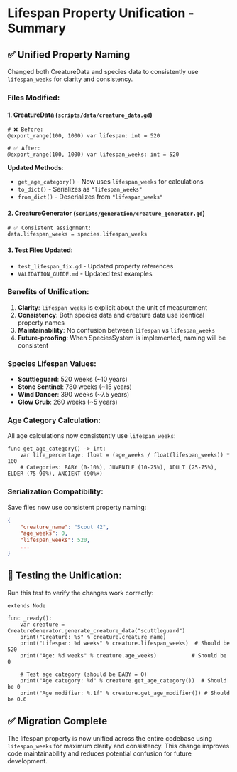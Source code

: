 # Lifespan Property Unification - Summary

## ✅ **Unified Property Naming**

Changed both CreatureData and species data to consistently use `lifespan_weeks` for clarity and consistency.

### **Files Modified**:

#### 1. **CreatureData** (`scripts/data/creature_data.gd`)
```gdscript
# ❌ Before:
@export_range(100, 1000) var lifespan: int = 520

# ✅ After:
@export_range(100, 1000) var lifespan_weeks: int = 520
```

**Updated Methods**:
- `get_age_category()` - Now uses `lifespan_weeks` for calculations
- `to_dict()` - Serializes as `"lifespan_weeks"`
- `from_dict()` - Deserializes from `"lifespan_weeks"`

#### 2. **CreatureGenerator** (`scripts/generation/creature_generator.gd`)
```gdscript
# ✅ Consistent assignment:
data.lifespan_weeks = species.lifespan_weeks
```

#### 3. **Test Files Updated**:
- `test_lifespan_fix.gd` - Updated property references
- `VALIDATION_GUIDE.md` - Updated test examples

### **Benefits of Unification**:

1. **Clarity**: `lifespan_weeks` is explicit about the unit of measurement
2. **Consistency**: Both species data and creature data use identical property names
3. **Maintainability**: No confusion between `lifespan` vs `lifespan_weeks`
4. **Future-proofing**: When SpeciesSystem is implemented, naming will be consistent

### **Species Lifespan Values**:
- **Scuttleguard**: 520 weeks (~10 years)
- **Stone Sentinel**: 780 weeks (~15 years)
- **Wind Dancer**: 390 weeks (~7.5 years)
- **Glow Grub**: 260 weeks (~5 years)

### **Age Category Calculation**:
All age calculations now consistently use `lifespan_weeks`:
```gdscript
func get_age_category() -> int:
    var life_percentage: float = (age_weeks / float(lifespan_weeks)) * 100
    # Categories: BABY (0-10%), JUVENILE (10-25%), ADULT (25-75%), ELDER (75-90%), ANCIENT (90%+)
```

### **Serialization Compatibility**:
Save files now use consistent property naming:
```json
{
    "creature_name": "Scout 42",
    "age_weeks": 0,
    "lifespan_weeks": 520,
    ...
}
```

## 🧪 **Testing the Unification**:

Run this test to verify the changes work correctly:

```gdscript
extends Node

func _ready():
    var creature = CreatureGenerator.generate_creature_data("scuttleguard")
    print("Creature: %s" % creature.creature_name)
    print("Lifespan: %d weeks" % creature.lifespan_weeks)  # Should be 520
    print("Age: %d weeks" % creature.age_weeks)           # Should be 0

    # Test age category (should be BABY = 0)
    print("Age category: %d" % creature.get_age_category())  # Should be 0
    print("Age modifier: %.1f" % creature.get_age_modifier()) # Should be 0.6
```

## ✅ **Migration Complete**

The lifespan property is now unified across the entire codebase using `lifespan_weeks` for maximum clarity and consistency. This change improves code maintainability and reduces potential confusion for future development.